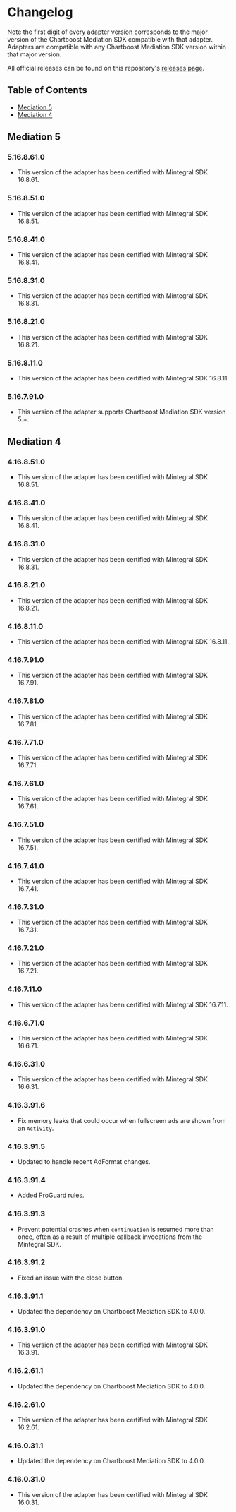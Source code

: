 # Changelog

Note the first digit of every adapter version corresponds to the major version of the Chartboost Mediation SDK compatible with that adapter. 
Adapters are compatible with any Chartboost Mediation SDK version within that major version.

All official releases can be found on this repository's [releases page](https://github.com/ChartBoost/chartboost-mediation-android-adapter-mintegral/releases).

## Table of Contents
- [Mediation 5](#mediation-5)
- [Mediation 4](#mediation-4)

## Mediation 5

### 5.16.8.61.0
- This version of the adapter has been certified with Mintegral SDK 16.8.61.

### 5.16.8.51.0
- This version of the adapter has been certified with Mintegral SDK 16.8.51.

### 5.16.8.41.0
- This version of the adapter has been certified with Mintegral SDK 16.8.41.

### 5.16.8.31.0
- This version of the adapter has been certified with Mintegral SDK 16.8.31.

### 5.16.8.21.0
- This version of the adapter has been certified with Mintegral SDK 16.8.21.

### 5.16.8.11.0
- This version of the adapter has been certified with Mintegral SDK 16.8.11.

### 5.16.7.91.0
- This version of the adapter supports Chartboost Mediation SDK version 5.+.

## Mediation 4

### 4.16.8.51.0
- This version of the adapter has been certified with Mintegral SDK 16.8.51.

### 4.16.8.41.0
- This version of the adapter has been certified with Mintegral SDK 16.8.41.

### 4.16.8.31.0
- This version of the adapter has been certified with Mintegral SDK 16.8.31.

### 4.16.8.21.0
- This version of the adapter has been certified with Mintegral SDK 16.8.21.

### 4.16.8.11.0
- This version of the adapter has been certified with Mintegral SDK 16.8.11.

### 4.16.7.91.0
- This version of the adapter has been certified with Mintegral SDK 16.7.91.

### 4.16.7.81.0
- This version of the adapter has been certified with Mintegral SDK 16.7.81.

### 4.16.7.71.0
- This version of the adapter has been certified with Mintegral SDK 16.7.71.

### 4.16.7.61.0
- This version of the adapter has been certified with Mintegral SDK 16.7.61.

### 4.16.7.51.0
- This version of the adapter has been certified with Mintegral SDK 16.7.51.

### 4.16.7.41.0
- This version of the adapter has been certified with Mintegral SDK 16.7.41.

### 4.16.7.31.0
- This version of the adapter has been certified with Mintegral SDK 16.7.31.

### 4.16.7.21.0
- This version of the adapter has been certified with Mintegral SDK 16.7.21.

### 4.16.7.11.0
- This version of the adapter has been certified with Mintegral SDK 16.7.11.

### 4.16.6.71.0
- This version of the adapter has been certified with Mintegral SDK 16.6.71.

### 4.16.6.31.0
- This version of the adapter has been certified with Mintegral SDK 16.6.31.

### 4.16.3.91.6
- Fix memory leaks that could occur when fullscreen ads are shown from an `Activity`.

### 4.16.3.91.5
- Updated to handle recent AdFormat changes.

### 4.16.3.91.4
- Added ProGuard rules.

### 4.16.3.91.3
- Prevent potential crashes when `continuation` is resumed more than once, often as a result of multiple callback invocations from the Mintegral SDK.

### 4.16.3.91.2
- Fixed an issue with the close button.

### 4.16.3.91.1
- Updated the dependency on Chartboost Mediation SDK to 4.0.0.

### 4.16.3.91.0
- This version of the adapter has been certified with Mintegral SDK 16.3.91.

### 4.16.2.61.1
- Updated the dependency on Chartboost Mediation SDK to 4.0.0.

### 4.16.2.61.0
- This version of the adapter has been certified with Mintegral SDK 16.2.61.

### 4.16.0.31.1
- Updated the dependency on Chartboost Mediation SDK to 4.0.0.

### 4.16.0.31.0
- This version of the adapter has been certified with Mintegral SDK 16.0.31.
